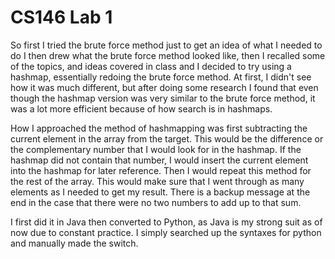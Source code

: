 # CS146 Lab 1
So first I tried the brute force method just to get an idea of what I needed to do
I then drew what the brute force method looked like, then I recalled some of the topics,
and ideas covered in class and I decided to try using a hashmap, essentially redoing
the brute force method. At first, I didn't see how it was much different, but after 
doing some research I found that even though the hashmap version was very similar
to the brute force method, it was a lot more efficient because of how search is in
hashmaps. 

How I approached the method of hashmapping was first subtracting the current element
in the array from the target. This would be the difference or the complementary
number that I would look for in the hashmap. If the hashmap did not contain that 
number, I would insert the current element into the hashmap for later reference.
Then I would repeat this method for the rest of the array. This would make sure
that I went through as many elements as I needed to get my result. There is a 
backup message at the end in the case that there were no two numbers to add
up to that sum. 

I first did it in Java then converted to Python, as Java is my strong suit as 
of now due to constant practice. I simply searched up the syntaxes for python and
manually made the switch.
